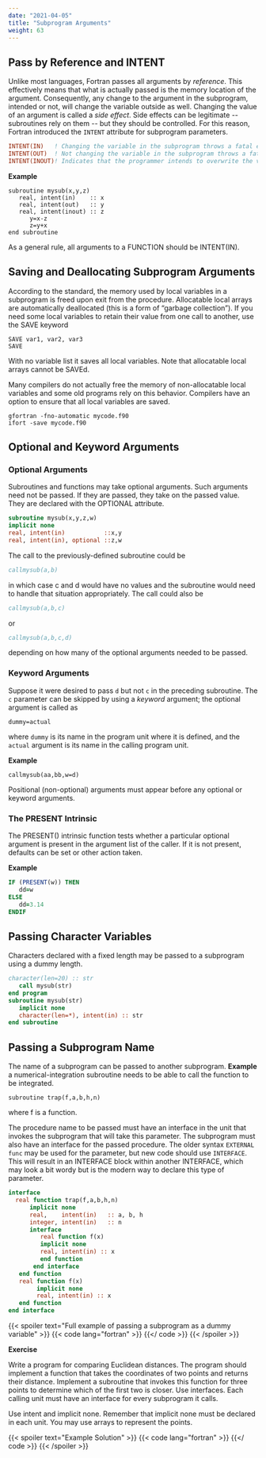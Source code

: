 ```yaml
---
date: "2021-04-05"
title: "Subprogram Arguments"
weight: 63
---
```


## Pass by Reference and INTENT

Unlike most languages, Fortran passes all arguments by _reference_.  This effectively means that what is actually passed is the memory location of the argument.  Consequently, any change to the argument in the subprogram, intended or not, will change the variable outside as well. Changing the value of an argument is called a _side effect_.  Side effects can be legitimate -- subroutines rely on them -- but they should be controlled.  For this reason, Fortran introduced the `INTENT` attribute for subprogram parameters.
```fortran
INTENT(IN)   ! Changing the variable in the subprogram throws a fatal error
INTENT(OUT)  ! Not changing the variable in the subprogram throws a fatal error
INTENT(INOUT)! Indicates that the programmer intends to overwrite the variable
```

**Example**
```
subroutine mysub(x,y,z)
   real, intent(in)    :: x
   real, intent(out)   :: y
   real, intent(inout) :: z
      y=x-z
      z=y+x
end subroutine
```
As a general rule, all arguments to a FUNCTION should be INTENT(IN).

## Saving and Deallocating Subprogram Arguments

According to the standard, the memory used by local variables in a subprogram is freed upon exit from the procedure.
Allocatable local arrays are automatically deallocated (this is a form of “garbage collection”).
If you need some local variables to retain their value from one call to another, use the SAVE keyword
```
SAVE var1, var2, var3
SAVE
```
With no variable list it saves all local variables.
Note that allocatable local arrays cannot be SAVEd.

Many compilers do not actually free the memory of non-allocatable local variables and some old programs rely on this behavior.  Compilers have an option to ensure that all local variables are saved.
```
gfortran -fno-automatic mycode.f90
ifort -save mycode.f90
```

## Optional and Keyword Arguments

### Optional Arguments

Subroutines and functions may take optional arguments.   Such arguments need not be passed.  If they are passed, they take on the passed value. They are declared with the OPTIONAL attribute.
```fortran
subroutine mysub(x,y,z,w)
implicit none
real, intent(in)           ::x,y
real, intent(in), optional ::z,w
```

The call to the previously-defined subroutine could be
```fortran
callmysub(a,b)
```
in which case c and d would have no values and the subroutine would need to handle that situation appropriately.  The call could also be
```fortran
callmysub(a,b,c)
```
or
```fortran
callmysub(a,b,c,d)
```
depending on how many of the optional arguments needed to be passed.

### Keyword Arguments

Suppose it were desired to pass `d` but not `c` in the preceding subroutine.  The `c` parameter can be skipped by using a _keyword_ argument; the optional argument is called as
```
dummy=actual
```
where `dummy` is its name in the program unit where it is defined, and the `actual` argument is its name in the calling program unit.

**Example**
```
callmysub(aa,bb,w=d)
```
Positional (non-optional) arguments must appear before any optional or keyword arguments.

### The PRESENT Intrinsic

The PRESENT() intrinsic function tests whether a particular optional argument is present in the argument list of the caller.   If it is not present, defaults can be set or other action taken.

**Example**
```fortran
IF (PRESENT(w)) THEN
   dd=w
ELSE
   dd=3.14
ENDIF
```

## Passing Character Variables

Characters declared with a fixed length may be passed to a subprogram using a dummy length.
```fortran
character(len=20) :: str
   call mysub(str)
end program
subroutine mysub(str)
   implicit none
   character(len=*), intent(in) :: str
end subroutine
```

## Passing a Subprogram Name

The name of a subprogram can be passed to another subprogram.
**Example**
a numerical-integration subroutine needs to be able to call the function to be integrated.
```
subroutine trap(f,a,b,h,n)
```
where f is a function.

The procedure name to be passed must have an interface in the unit that invokes the subprogram that will take this parameter.  The subprogram must also have an interface for the passed procedure. The older syntax `EXTERNAL func` may be used for the parameter, but new code should use `INTERFACE`.  This will result in an INTERFACE block within another INTERFACE, which may look a bit wordy but is the modern way to declare this type of parameter.
```fortran
interface
  real function trap(f,a,b,h,n)
      implicit none
      real,    intent(in)   :: a, b, h
      integer, intent(in)   :: n
      interface
         real function f(x)
         implicit none
         real, intent(in) :: x
         end function
       end interface
   end function
   real function f(x)
        implicit none
        real, intent(in) :: x
   end function
end interface
```

{{< spoiler text="Full example of passing a subprogram as a dummy variable" >}}
{{< code lang="fortran" >}}
[](/content/courses/fortran-introduction/code/trap.f90)
{{</ code >}}
{{< /spoiler >}}

**Exercise**

Write a program for comparing Euclidean distances.  The program should implement a function that takes the coordinates of two points and returns their distance.  Implement a subroutine that invokes this function for three points to determine which of the first two is closer.  Use interfaces.
Each calling unit must have an interface for every subprogram it calls. 

Use intent and implicit none.  Remember that implicit none must be declared in each unit.
You may use arrays to represent the points.

{{< spoiler text="Example Solution" >}}
{{< code lang="fortran" >}}
[](/content/courses/fortran-introduction/solns/euclid.f90)
{{</ code >}}
{{< /spoiler >}}
